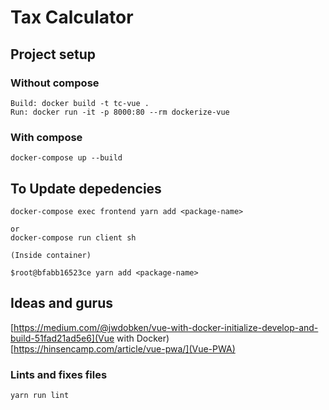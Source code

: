 # Tax Calculator

## Project setup

### Without compose
```
Build: docker build -t tc-vue . 
Run: docker run -it -p 8000:80 --rm dockerize-vue
```

### With compose
```
docker-compose up --build
```
## To Update depedencies

```
docker-compose exec frontend yarn add <package-name>

or
docker-compose run client sh

(Inside container)

$root@bfabb16523ce yarn add <package-name>
```
## Ideas and gurus

[https://medium.com/@jwdobken/vue-with-docker-initialize-develop-and-build-51fad21ad5e6](Vue with Docker)
[https://hinsencamp.com/article/vue-pwa/](Vue-PWA)

### Lints and fixes files
```
yarn run lint
```
